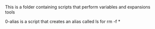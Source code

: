 This is a folder containing scripts that perform variables and expansions tools

0-alias is a script that creates an alias called ls for rm -f *

